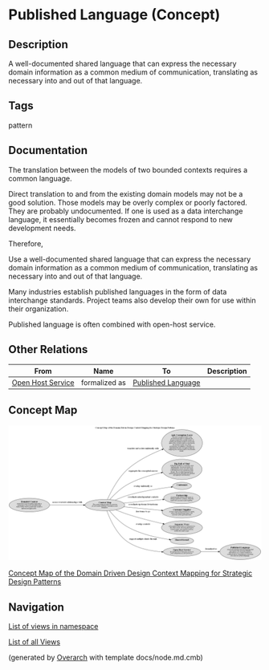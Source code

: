
# Published Language (Concept)
## Description
A well-documented shared language that can express the necessary domain
information as a common medium of communication, translating as necessary into
and out of that language.


## Tags
pattern

## Documentation
The translation between the models of two bounded contexts requires a common
language.

Direct translation to and from the existing domain models may not be a good
solution. Those models may be overly complex or poorly factored. They are
probably undocumented. If one is used as a data interchange language, it
essentially becomes frozen and cannot respond to new development needs.

Therefore,

Use a well-documented shared language that can express the necessary domain
information as a common medium of communication, translating as necessary into
and out of that language.

Many industries establish published languages in the form of data interchange
standards. Project teams also develop their own for use within their
organization.

Published language is often combined with open-host service.
## Other Relations
| From | Name | To | Description |
|---|---|---|---|
| [Open Host Service](../../../software-development/domain-driven-design/context-mapping/c-open-host-service.md) | formalized as | [Published Language](../../../software-development/domain-driven-design/context-mapping/c-published-language.md) |  |

## Concept Map
![Concept Map of the Domain Driven Design Context Mapping for Strategic Design Patterns](../../../software-development/domain-driven-design/context-mapping/concept-view.png)

[Concept Map of the Domain Driven Design Context Mapping for Strategic Design Patterns](../../../software-development/domain-driven-design/context-mapping/concept-view.md)


## Navigation
[List of views in namespace](./views-in-namespace.md)

[List of all Views](../../../views.md)


(generated by [Overarch](https://github.com/soulspace-org/overarch) with template docs/node.md.cmb)
